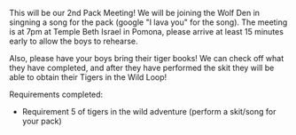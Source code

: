 This will be our 2nd Pack Meeting!  We will be joining the Wolf Den in singning a song for the pack (google "I lava you" for the song).  The meeting is at 7pm at Temple Beth Israel in Pomona, please arrive at least 15 minutes early to allow the boys to rehearse.  

Also, please have your boys bring their tiger books!  We can check off what they have completed, and after they have performed the skit they will be able to obtain their Tigers in the Wild Loop!

Requirements completed:
* Requirement 5 of tigers in the wild adventure (perform a skit/song for your pack)
